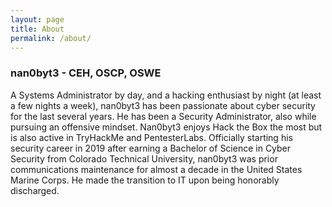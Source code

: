 ```yaml
---
layout: page
title: About
permalink: /about/
---
```


<h3>nan0byt3 - CEH, OSCP, OSWE</h3>
A Systems Administrator by day, and a hacking enthusiast by night (at least a few nights a week), nan0byt3 has been passionate about cyber security for the last several years. He has been a Security Administrator, also while pursuing an offensive mindset. Nan0byt3 enjoys Hack the Box the most but is also active in TryHackMe and PentesterLabs. Officially starting his security career in 2019 after earning a Bachelor of Science in Cyber Security from Colorado Technical University, nan0byt3 was prior communications maintenance for almost a decade in the United States Marine Corps. He made the transition to IT upon being honorably discharged.

<script src="https://www.hackthebox.eu/badge/25075"></script>
